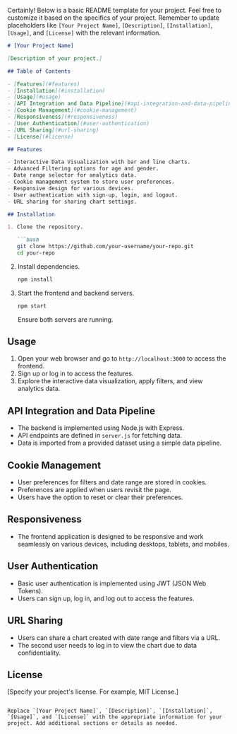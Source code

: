 Certainly! Below is a basic README template for your project. Feel free to customize it based on the specifics of your project. Remember to update placeholders like `[Your Project Name]`, `[Description]`, `[Installation]`, `[Usage]`, and `[License]` with the relevant information.

```markdown
# [Your Project Name]

[Description of your project.]

## Table of Contents

- [Features](#features)
- [Installation](#installation)
- [Usage](#usage)
- [API Integration and Data Pipeline](#api-integration-and-data-pipeline)
- [Cookie Management](#cookie-management)
- [Responsiveness](#responsiveness)
- [User Authentication](#user-authentication)
- [URL Sharing](#url-sharing)
- [License](#license)

## Features

- Interactive Data Visualization with bar and line charts.
- Advanced Filtering options for age and gender.
- Date range selector for analytics data.
- Cookie management system to store user preferences.
- Responsive design for various devices.
- User authentication with sign-up, login, and logout.
- URL sharing for sharing chart settings.

## Installation

1. Clone the repository.

   ```bash
   git clone https://github.com/your-username/your-repo.git
   cd your-repo
   ```

2. Install dependencies.

   ```bash
   npm install
   ```

3. Start the frontend and backend servers.

   ```bash
   npm start
   ```

   Ensure both servers are running.

## Usage

1. Open your web browser and go to `http://localhost:3000` to access the frontend.
2. Sign up or log in to access the features.
3. Explore the interactive data visualization, apply filters, and view analytics data.

## API Integration and Data Pipeline

- The backend is implemented using Node.js with Express.
- API endpoints are defined in `server.js` for fetching data.
- Data is imported from a provided dataset using a simple data pipeline.

## Cookie Management

- User preferences for filters and date range are stored in cookies.
- Preferences are applied when users revisit the page.
- Users have the option to reset or clear their preferences.

## Responsiveness

- The frontend application is designed to be responsive and work seamlessly on various devices, including desktops, tablets, and mobiles.

## User Authentication

- Basic user authentication is implemented using JWT (JSON Web Tokens).
- Users can sign up, log in, and log out to access the features.

## URL Sharing

- Users can share a chart created with date range and filters via a URL.
- The second user needs to log in to view the chart due to data confidentiality.

## License

[Specify your project's license. For example, MIT License.]

```

Replace `[Your Project Name]`, `[Description]`, `[Installation]`, `[Usage]`, and `[License]` with the appropriate information for your project. Add additional sections or details as needed.